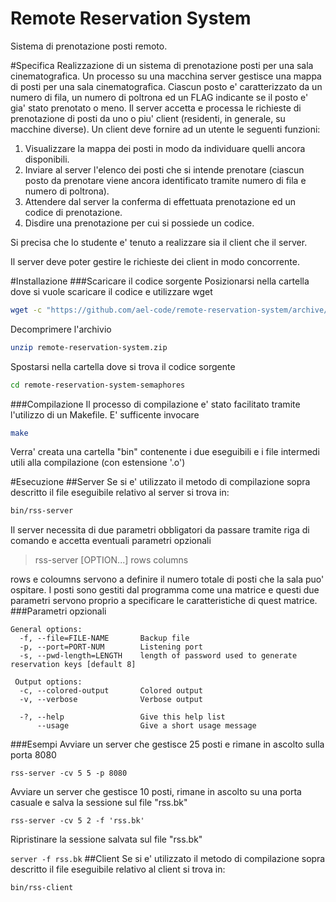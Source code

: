 Remote Reservation System
=========================
Sistema di prenotazione posti remoto.

#Specifica
Realizzazione di un sistema di prenotazione posti per una sala
cinematografica. Un processo su una macchina server gestisce una mappa di
posti per una sala cinematografica. Ciascun posto e' caratterizzato da un
numero di fila, un numero di poltrona ed un FLAG indicante se il posto
e' gia' stato prenotato o meno.
Il server accetta e processa le richieste di prenotazione
di posti da uno o piu' client (residenti, in generale, su macchine diverse).
Un client deve fornire ad un utente le seguenti funzioni:

1. Visualizzare la mappa dei posti in modo da individuare quelli ancora
disponibili.
2. Inviare al server l'elenco dei posti che si intende prenotare (ciascun
posto da prenotare viene ancora identificato tramite numero di fila e numero di
poltrona).
3. Attendere dal server la conferma di effettuata prenotazione ed un codice di prenotazione.
4. Disdire una prenotazione per cui si possiede un codice.

Si precisa che lo studente e' tenuto a realizzare sia il client che il
server.

Il server deve poter gestire le richieste dei client in modo concorrente.

#Installazione
###Scaricare il codice sorgente
Posizionarsi nella cartella dove si vuole scaricare il codice e utilizzare wget
``` Bash
wget -c "https://github.com/ael-code/remote-reservation-system/archive/semaphores.zip" -O "remote-reservation-system.zip"
```
Decomprimere l'archivio
``` Bash
unzip remote-reservation-system.zip
```
Spostarsi nella cartella dove si trova il codice sorgente
``` Bash
cd remote-reservation-system-semaphores
```
###Compilazione
Il processo di compilazione e' stato facilitato tramite l'utilizzo di un Makefile. E' sufficente invocare
``` Bash
make
```
Verra' creata una cartella "bin" contenente i due 
eseguibili e i file intermedi utili alla compilazione 
(con estensione '.o')

#Esecuzione
##Server
Se si e' utilizzato il metodo di compilazione sopra descritto il file eseguibile relativo al server si trova in:
```Bash
bin/rss-server
```
Il server necessita di due parametri obbligatori da passare tramite riga di comando e accetta eventuali parametri opzionali
> rss-server [OPTION...] rows columns

rows e coloumns servono a definire il numero totale di posti che la sala puo' ospitare. I posti sono gestiti dal programma come una matrice e questi due parametri servono proprio a specificare le caratteristiche di quest matrice.
###Parametri opzionali
```
General options:
  -f, --file=FILE-NAME       Backup file
  -p, --port=PORT-NUM        Listening port
  -s, --pwd-length=LENGTH    length of password used to generate reservation keys [default 8]

 Output options:
  -c, --colored-output       Colored output
  -v, --verbose              Verbose output

  -?, --help                 Give this help list
      --usage                Give a short usage message
```
###Esempi
Avviare un server che gestisce 25 posti e rimane in ascolto sulla porta 8080

```rss-server -cv 5 5 -p 8080```

Avviare un server che gestisce 10 posti, rimane in ascolto su una porta casuale e salva la sessione sul file "rss.bk"

```rss-server -cv 5 2 -f 'rss.bk'```

Ripristinare la sessione salvata sul file "rss.bk"

```server -f rss.bk```
##Client
Se si e' utilizzato il metodo di compilazione sopra descritto il file eseguibile relativo al client si trova in:
```Bash
bin/rss-client
```
